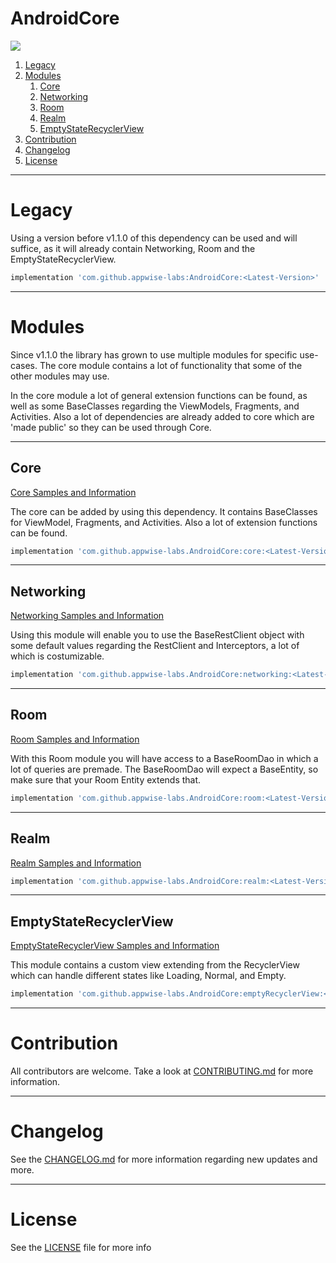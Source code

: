 # AndroidCore

[![](https://jitpack.io/v/appwise-labs/AndroidCore.svg)](https://jitpack.io/#appwise-labs/AndroidCore)

1. [Legacy](#legacy)
2. [Modules](#modules)
   1. [Core](#core)
   2. [Networking](#networking)
   3. [Room](#room)
   4. [Realm](#realm)
   5. [EmptyStateRecyclerView](#emptystaterecyclerview)
3. [Contribution](#contribution)
4. [Changelog](#changelog)
5. [License](#license)

---

# Legacy

Using a version before v1.1.0 of this dependency can be used and will suffice, as it will already contain Networking, Room and the EmptyStateRecyclerView.

```groovy
implementation 'com.github.appwise-labs:AndroidCore:<Latest-Version>'
```

---

# Modules

Since v1.1.0 the library has grown to use multiple modules for specific use-cases. The core module contains a lot of functionality that some of the other modules may use.

In the core module a lot of general extension functions can be found, as well as some BaseClasses regarding the ViewModels, Fragments, and Activities. Also a lot of dependencies are already added to core which are 'made public' so they can be used through Core.

---

## Core

[Core Samples and Information](documentation/CORE.md)

The core can be added by using this dependency. It contains BaseClasses for ViewModel, Fragments, and Activities. Also a lot of extension functions can be found.

```groovy
implementation 'com.github.appwise-labs.AndroidCore:core:<Latest-Version>'
```

---

## Networking

[Networking Samples and Information](documentation/NETWORKING.md)

Using this module will enable you to use the BaseRestClient object with some default values regarding the RestClient and Interceptors, a lot of which is costumizable.

```groovy
implementation 'com.github.appwise-labs.AndroidCore:networking:<Latest-Version>'
```

---

## Room

[Room Samples and Information](documentation/ROOM.md)

With this Room module you will have access to a BaseRoomDao in which a lot of queries are premade. The BaseRoomDao will expect a BaseEntity, so make sure that your Room Entity extends that.

```groovy
implementation 'com.github.appwise-labs.AndroidCore:room:<Latest-Version>'
```

---

## Realm

[Realm Samples and Information](documentation/REALM.md)

```groovy
implementation 'com.github.appwise-labs.AndroidCore:realm:<Latest-Version>'
```

---

## EmptyStateRecyclerView

[EmptyStateRecyclerView Samples and Information](documentation/EMPTY_STATE_RECYCLERVIEW.md)

This module contains a custom view extending from the RecyclerView which can handle different states like Loading, Normal, and Empty.

```groovy
implementation 'com.github.appwise-labs.AndroidCore:emptyRecyclerView:<Latest-Version>'
```

---

# Contribution

All contributors are welcome. Take a look at [CONTRIBUTING.md](CONTRIBUTING.md) for more information.

---

# Changelog

See the [CHANGELOG.md](CHANGELOG.md) for more information regarding new updates and more.

---

# License

See the [LICENSE](LICENSE) file for more info
